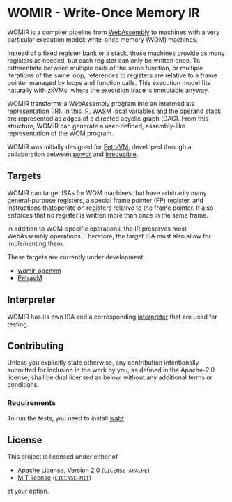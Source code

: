 # WOMIR - Write-Once Memory IR

WOMIR is a compiler pipeline from [WebAssembly](https://webassembly.org/) to machines with a very particular execution model: write-once memory (WOM) machines.

Instead of a fixed register bank or a stack, these machines provide as many registers as needed, but each register can only be written once.
To differentiate between multiple calls of the same function, or multiple iterations of the same loop, references to registers are relative
to a frame pointer managed by loops and function calls. This execution model fits naturally with zkVMs, where the execution trace is immutable anyway.

WOMIR transforms a WebAssembly program into an intermediate representation (IR). In this IR, WASM local variables and the operand stack are represented
as edges of a directed acyclic graph (DAG). From this structure, WOMIR can generate a user-defined, assembly-like representation of the WOM program.

WOMIR was initially designed for [PetraVM](https://github.com/PetraProver/PetraVM), developed through a collaboration between
[powdr](https://www.powdr.org/) and [Irreducible](https://www.irreducible.com/).

## Targets

WOMIR can target ISAs for WOM machines that have arbitrarily many general-purpose registers,
a special frame pointer (FP) register, and instructions thatoperate on registers relative to
the frame pointer. It also enforces that no register is written more than once in the same frame.

In addition to WOM-specific operations, the IR preserves most WebAssembly operations. Therefore, the
target ISA must also allow for implementing them.

These targets are currently under development:

- [womir-openvm](https://github.com/powdr-labs/womir-openvm)
- [PetraVM](https://github.com/PetraProver/PetraVM)

## Interpreter

WOMIR has its own ISA and a corresponding [interpreter](https://github.com/powdr-labs/womir/blob/main/src/interpreter.rs) that are used for testing.

## Contributing

Unless you explicitly state otherwise, any contribution intentionally submitted
for inclusion in the work by you, as defined in the Apache-2.0 license, shall be
dual licensed as below, without any additional terms or conditions.

### Requirements

To run the tests, you need to install [wabt](https://github.com/WebAssembly/wabt).

## License

This project is licensed under either of

<!-- markdown-link-check-disable -->
- [Apache License, Version 2.0](https://www.apache.org/licenses/LICENSE-2.0) ([`LICENSE-APACHE`](LICENSE-APACHE))
- [MIT license](https://opensource.org/licenses/MIT) ([`LICENSE-MIT`](LICENSE-MIT))
<!-- markdown-link-check-enable -->

at your option.
